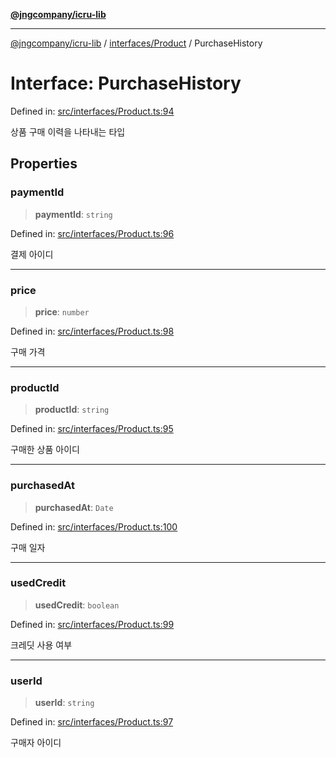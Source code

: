 [**@jngcompany/icru-lib**](../../../README.md)

***

[@jngcompany/icru-lib](../../../README.md) / [interfaces/Product](../README.md) / PurchaseHistory

# Interface: PurchaseHistory

Defined in: [src/interfaces/Product.ts:94](https://github.com/jngcompany/icru-lib/blob/d3a4d9c24074b22f396121b6f6d7c5106c66ae75/src/interfaces/Product.ts#L94)

상품 구매 이력을 나타내는 타입

## Properties

### paymentId

> **paymentId**: `string`

Defined in: [src/interfaces/Product.ts:96](https://github.com/jngcompany/icru-lib/blob/d3a4d9c24074b22f396121b6f6d7c5106c66ae75/src/interfaces/Product.ts#L96)

결제 아이디

***

### price

> **price**: `number`

Defined in: [src/interfaces/Product.ts:98](https://github.com/jngcompany/icru-lib/blob/d3a4d9c24074b22f396121b6f6d7c5106c66ae75/src/interfaces/Product.ts#L98)

구매 가격

***

### productId

> **productId**: `string`

Defined in: [src/interfaces/Product.ts:95](https://github.com/jngcompany/icru-lib/blob/d3a4d9c24074b22f396121b6f6d7c5106c66ae75/src/interfaces/Product.ts#L95)

구매한 상품 아이디

***

### purchasedAt

> **purchasedAt**: `Date`

Defined in: [src/interfaces/Product.ts:100](https://github.com/jngcompany/icru-lib/blob/d3a4d9c24074b22f396121b6f6d7c5106c66ae75/src/interfaces/Product.ts#L100)

구매 일자

***

### usedCredit

> **usedCredit**: `boolean`

Defined in: [src/interfaces/Product.ts:99](https://github.com/jngcompany/icru-lib/blob/d3a4d9c24074b22f396121b6f6d7c5106c66ae75/src/interfaces/Product.ts#L99)

크레딧 사용 여부

***

### userId

> **userId**: `string`

Defined in: [src/interfaces/Product.ts:97](https://github.com/jngcompany/icru-lib/blob/d3a4d9c24074b22f396121b6f6d7c5106c66ae75/src/interfaces/Product.ts#L97)

구매자 아이디
